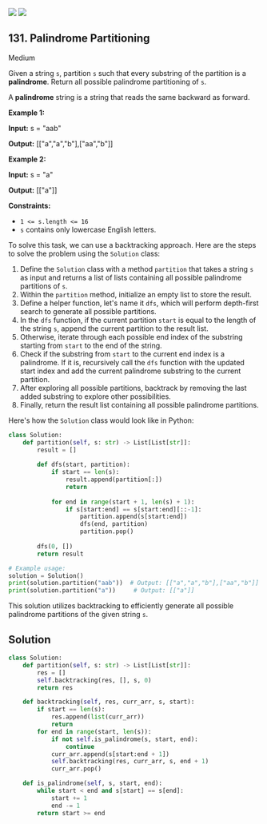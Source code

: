 [![](https://img.shields.io/github/stars/javadev/LeetCode-in-All?label=Stars&style=flat-square)](https://github.com/javadev/LeetCode-in-All)
[![](https://img.shields.io/github/forks/javadev/LeetCode-in-All?label=Fork%20me%20on%20GitHub%20&style=flat-square)](https://github.com/javadev/LeetCode-in-All/fork)

## 131\. Palindrome Partitioning

Medium

Given a string `s`, partition `s` such that every substring of the partition is a **palindrome**. Return all possible palindrome partitioning of `s`.

A **palindrome** string is a string that reads the same backward as forward.

**Example 1:**

**Input:** s = "aab"

**Output:** [["a","a","b"],["aa","b"]] 

**Example 2:**

**Input:** s = "a"

**Output:** [["a"]] 

**Constraints:**

*   `1 <= s.length <= 16`
*   `s` contains only lowercase English letters.

To solve this task, we can use a backtracking approach. Here are the steps to solve the problem using the `Solution` class:

1. Define the `Solution` class with a method `partition` that takes a string `s` as input and returns a list of lists containing all possible palindrome partitions of `s`.
2. Within the `partition` method, initialize an empty list to store the result.
3. Define a helper function, let's name it `dfs`, which will perform depth-first search to generate all possible partitions.
4. In the `dfs` function, if the current partition `start` is equal to the length of the string `s`, append the current partition to the result list.
5. Otherwise, iterate through each possible end index of the substring starting from `start` to the end of the string.
6. Check if the substring from `start` to the current end index is a palindrome. If it is, recursively call the `dfs` function with the updated start index and add the current palindrome substring to the current partition.
7. After exploring all possible partitions, backtrack by removing the last added substring to explore other possibilities.
8. Finally, return the result list containing all possible palindrome partitions.

Here's how the `Solution` class would look like in Python:

```python
class Solution:
    def partition(self, s: str) -> List[List[str]]:
        result = []
        
        def dfs(start, partition):
            if start == len(s):
                result.append(partition[:])
                return
            
            for end in range(start + 1, len(s) + 1):
                if s[start:end] == s[start:end][::-1]:
                    partition.append(s[start:end])
                    dfs(end, partition)
                    partition.pop()
        
        dfs(0, [])
        return result

# Example usage:
solution = Solution()
print(solution.partition("aab"))  # Output: [["a","a","b"],["aa","b"]]
print(solution.partition("a"))     # Output: [["a"]]
```

This solution utilizes backtracking to efficiently generate all possible palindrome partitions of the given string `s`.

## Solution

```python
class Solution:
    def partition(self, s: str) -> List[List[str]]:
        res = []
        self.backtracking(res, [], s, 0)
        return res

    def backtracking(self, res, curr_arr, s, start):
        if start == len(s):
            res.append(list(curr_arr))
            return
        for end in range(start, len(s)):
            if not self.is_palindrome(s, start, end):
                continue
            curr_arr.append(s[start:end + 1])
            self.backtracking(res, curr_arr, s, end + 1)
            curr_arr.pop()

    def is_palindrome(self, s, start, end):
        while start < end and s[start] == s[end]:
            start += 1
            end -= 1
        return start >= end
```